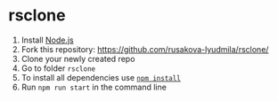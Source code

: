 # rsclone
1. Install [Node.js](https://nodejs.org/en/download/)   
2. Fork this repository: https://github.com/rusakova-lyudmila/rsclone/
3. Clone your newly created repo  
4. Go to folder `rsclone`  
5. To install all dependencies use [`npm install`](https://docs.npmjs.com/cli/install)  
6. Run `npm run start` in the command line  
